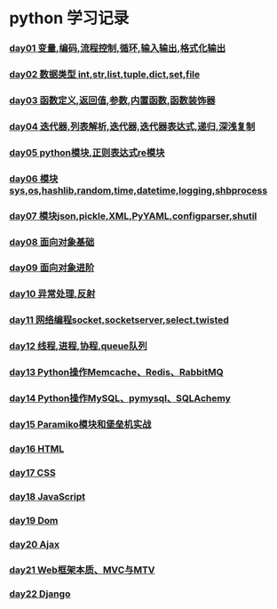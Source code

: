 # python 学习记录
### [day01 变量,编码,流程控制,循环,输入输出,格式化输出](https://github.com/xiaozhiqi2000/learn_python/tree/master/day01)
### [day02 数据类型 int,str,list,tuple,dict,set,file](https://github.com/xiaozhiqi2000/learn_python/tree/master/day02)
### [day03 函数定义,返回值,参数,内置函数,函数装饰器](https://github.com/xiaozhiqi2000/learn_python/tree/master/day03)
### [day04 迭代器,列表解析,迭代器,迭代器表达式,递归,深浅复制](https://github.com/xiaozhiqi2000/learn_python/tree/master/day04)
### [day05 python模块,正则表达式re模块](https://github.com/xiaozhiqi2000/learn_python/tree/master/day05)
### [day06 模块sys,os,hashlib,random,time,datetime,logging,shbprocess](https://github.com/xiaozhiqi2000/learn_python/tree/master/day06)
### [day07 模块json,pickle,XML,PyYAML,configparser,shutil](https://github.com/xiaozhiqi2000/learn_python/tree/master/day07)
### [day08 面向对象基础](https://github.com/xiaozhiqi2000/learn_python/tree/master/day08)
### [day09 面向对象进阶](https://github.com/xiaozhiqi2000/learn_python/tree/master/day09)
### [day10 异常处理,反射](https://github.com/xiaozhiqi2000/learn_python/tree/master/day10)
### [day11 网络编程socket,socketserver,select,twisted](https://github.com/xiaozhiqi2000/learn_python/tree/master/day11)
### [day12 线程,进程,协程,queue队列](https://github.com/xiaozhiqi2000/learn_python/tree/master/day12)
### [day13 Python操作Memcache、Redis、RabbitMQ](https://github.com/xiaozhiqi2000/learn_python/tree/master/day13)
### [day14 Python操作MySQL、pymysql、SQLAchemy](https://github.com/xiaozhiqi2000/learn_python/tree/master/day14)
### [day15 Paramiko模块和堡垒机实战](https://github.com/xiaozhiqi2000/learn_python/tree/master/day15)
### [day16 HTML](https://github.com/xiaozhiqi2000/learn_python/tree/master/day16)
### [day17 CSS](https://github.com/xiaozhiqi2000/learn_python/tree/master/day17)
### [day18 JavaScript](https://github.com/xiaozhiqi2000/learn_python/tree/master/day18)
### [day19 Dom](https://github.com/xiaozhiqi2000/learn_python/tree/master/day19)
### [day20 Ajax](https://github.com/xiaozhiqi2000/learn_python/tree/master/day20)
### [day21 Web框架本质、MVC与MTV](https://github.com/xiaozhiqi2000/learn_python/tree/master/day21)
### [day22 Django](https://github.com/xiaozhiqi2000/learn_python/tree/master/day22)
